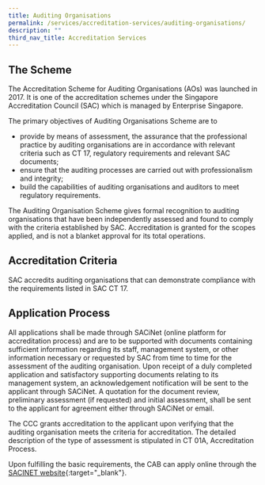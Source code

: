 ```yaml
---
title: Auditing Organisations
permalink: /services/accreditation-services/auditing-organisations/
description: ""
third_nav_title: Accreditation Services
---
```

## The Scheme

The Accreditation Scheme for Auditing Organisations (AOs) was launched in 2017. It is one of the accreditation schemes under the Singapore Accreditation Council (SAC) which is managed by Enterprise Singapore.

The primary objectives of Auditing Organisations Scheme are to

* provide by means of assessment, the assurance that the professional practice by auditing organisations are in accordance with relevant criteria such as CT 17, regulatory requirements and relevant SAC documents;
* ensure that the auditing processes are carried out with professionalism and integrity;
* build the capabilities of auditing organisations and auditors to meet regulatory requirements.
<!-- COMMENT: The {:target="\_blank"} syntax at the end of the Markdown document links is used to open the document in a new window tab -->

The Auditing Organisation Scheme gives formal recognition to auditing organisations that have been independently assessed and found to comply with the criteria established by SAC. Accreditation is granted for the scopes applied, and is not a blanket approval for its total operations.


## Accreditation Criteria

SAC accredits auditing organisations that can demonstrate compliance with the requirements listed in SAC CT 17.
<!-- COMMENT: The {:target="\_blank"} syntax at the end of the Markdown document links is used to open the document in a new window tab -->

## Application Process

All applications shall be made through SACiNet (online platform for accreditation process) and are to be supported with documents containing sufficient information regarding its staff, management system, or other information necessary or requested by SAC from time to time for the assessment of the auditing organisation. Upon receipt of a duly completed application and satisfactory supporting documents relating to its management system, an acknowledgement notification will be sent to the applicant through SACiNet. A quotation for the document review, preliminary assessment (if requested) and initial assessment, shall be sent to the applicant for agreement either through SACiNet or email. 

The CCC grants accreditation to the applicant upon verifying that the auditing organisation meets the criteria for accreditation. The detailed description of the type of assessment is stipulated in CT 01A, Accreditation Process.
<!-- COMMENT: The {:target="\_blank"} syntax at the end of the Markdown document links is used to open the document in a new window tab -->

Upon fulfilling the basic requirements, the CAB can apply online through the [SACINET website](https://sacinet2.enterprisesg.gov.sg){:target="_blank"}.